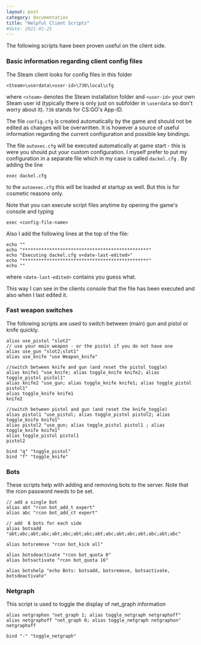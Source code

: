 ```yaml
---
layout: post
category: documentation
title: "Helpful Client Scripts"
#date: 2021-01-25
---
```


The following scripts have been proven useful on the client side.

### Basic information regarding client config files ###

The Steam client looks for config files in this folder 

    <Steam>\userdata\<user-id>\730\local\cfg

where `<steam>` denotes the Steam installation folder and `<user-id>` your own Steam user id (typically there is only just on subfolder in `\userdata` so don't worry about it). `730` stands for CS:GO's App-ID. 

The file `config.cfg` is created automatically by the game and should not be edited as changes will be  overwritten. It is however a source of useful information regarding the current configuration and possible key bindings.

The file `autoxec.cfg` will be executed automatically at game start - this is were you should put your custom configuration. I myself prefer to put my configuration in a separate file which in my case is called `dackel.cfg` . By adding the line
    
    exec dackel.cfg

to the `autoexec.cfg` this will be loaded at startup as well. But this is for cosmetic reasons only.

Note that you can execute script files anytime by opening the game's console and typing

    exec <config-file-name>

Also I add the following lines at the top of the file: 

    echo ""
    echo "***********************************************"
    echo "Executing dackel.cfg v<date-last-edited>" 
    echo "***********************************************"
    echo ""
    
where `<date-last-edited>` contains you guess what.

This way I can see in the clients console that the file has been executed and also when I last edited it. 


### Fast weapon switches ###

The following scripts are used to switch between (main) gun and pistol or knife quickly.

    alias use_pistol "slot2"
    // use your main weapon - or the pistol if you do not have one
    alias use_gun "slot2;slot1"
    alias use_knife "use Weapon_knife"

    //switch between knife and gun (and reset the pistol_toggle)
    alias knife1 "use_knife; alias toggle_knife knife2; alias toggle_pistol pistol1"
    alias knife2 "use_gun; alias toggle_knife knife1; alias toggle_pistol pistol1"
    alias toggle_knife knife1
    knife2

    //switch between pistol and gun (and reset the knife_toggle)
    alias pistol1 "use_pistol; alias toggle_pistol pistol2; alias toggle_knife knife1"
    alias pistol2 "use_gun; alias toggle_pistol pistol1	; alias toggle_knife knife1"
    alias toggle_pistol pistol1
    pistol2

    bind "q" "toggle_pistol"
    bind "f" "toggle_knife"


### Bots ###

These scripts help with adding and removing bots to the server. Note that the rcon password needs to be set.

    // add a single bot
    alias abt "rcon bot_add_t expert"
    alias abc "rcon bot_add_ct expert"

    // add  8 bots for each side
    alias botsadd "abt;abc;abt;abc;abt;abc;abt;abc;abt;abc;abt;abc;abt;abc;abt;abc"

    alias botsremove "rcon bot_kick all"

    alias botsdeactivate "rcon bot_quota 0"
    alias botsactivate "rcon bot_quota 16"

    alias botshelp "echo Bots: botsadd, botsremove, botsactivate, botsdeactivate"


### Netgraph ####

This script is used to toggle the display of net_graph information

    alias netgraphon "net_graph 1; alias toggle_netgraph netgraphoff"
    alias netgraphoff "net_graph 0; alias toggle_netgraph netgraphon"
    netgraphoff

    bind "-" "toggle_netgraph"

